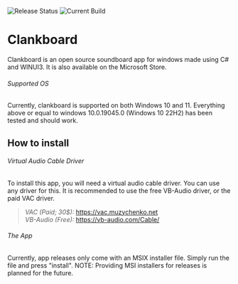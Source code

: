 ![Release Status](https://img.shields.io/badge/Release%20Status-BETA-orange?style=flat) ![Current Build](https://img.shields.io/badge/Current%20Build-0.1.8.0-green?style=flat)
# Clankboard
Clankboard is an open source soundboard app for windows made using C# and WINUI3. It is also available on the Microsoft Store.

###### Supported OS
Currently, clankboard is supported on both Windows 10 and 11. 
Everything above or equal to windows 10.0.19045.0 (Windows 10 22H2) has been tested and should work.
<br>
## How to install
###### Virtual Audio Cable Driver
To install this app, you will need a virtual audio cable driver.  You can use any driver for this.
It is recommended to use the free VB-Audio driver, or the paid VAC driver.
> *VAC  (Paid; 30$):* https://vac.muzychenko.net <br>
*VB-Audio (Free):* https://vb-audio.com/Cable/

###### The App
Currently, app releases only come with an MSIX installer file. Simply run the file and press "install".
NOTE: Providing MSI installers for releases is planned for the future.



